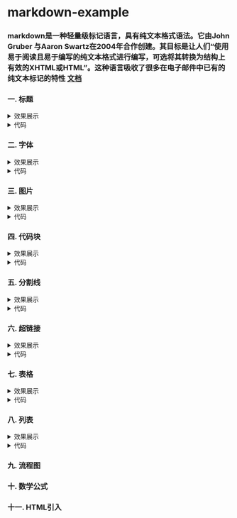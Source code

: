 # markdown-example

### markdown是一种轻量级标记语言，具有纯文本格式语法。它由John Gruber 与Aaron Swartz在2004年合作创建。其目标是让人们“使用易于阅读且易于编写的纯文本格式进行编写，可选将其转换为结构上有效的XHTML或HTML”。这种语言吸收了很多在电子邮件中已有的纯文本标记的特性 [文档](https://www.markdownguide.org/basic-syntax/)

### 一. 标题
  <details>
  <summary>效果展示</summary>
    <pre>
    <img width="580" alt="image" src="https://github.com/StanleyCocos/markdown-example/assets/22318878/a07b435e-2e8e-4e5c-9966-8ad2c1a1c58c">
    </pre>
  </details>
  
 <details>
  <summary>代码</summary>
    <pre>
      <code>
# 一级标题
## 二级标题
### 三级标题
### 四级标题
#### 五级标题
##### 六级标题
###### 七级标题
      </code>
     </pre>
</details>


### 二. 字体
<details>
  <summary>效果展示</summary>
    <pre>
    <img width="380" alt="image" src="https://github.com/StanleyCocos/markdown-example/assets/22318878/8dfec9a0-457c-410b-ba3b-765ca9881a9e">
    </pre>
</details>

 <details>
  <summary>代码</summary>
    <pre>
      <code>
*我是斜体*
_我是斜体_
**我是加粗**
__我是加粗__
~~我是删除~~
***我是又粗又斜***
___我是又粗又斜___
      </code>
     </pre>
</details>


### 三. 图片
<details>
  <summary>效果展示</summary>
    <pre>
    <img width="580" alt="image" src="https://markdown.tw/images/208x128.png">
    </pre>
  </details>
<details>
  <summary>代码</summary>
    <pre>
      <code>
![图片未加载出来展示文本](https://markdown.tw/images/208x128.png "图片说明")
      </code>
     </pre>
</details>


### 四. 代码块

<details>
  <summary>效果展示</summary>
    <pre>
    <img width="303" alt="image" src="https://github.com/StanleyCocos/markdown-example/assets/22318878/6e3eb7f7-7d9f-43e1-9b1b-f1c5901bdad9">
    </pre>
 </details>
 
 <details>
  <summary>代码</summary>
    <pre>
      <code>
```python
import os
print("hello world")
def show_time():
return time.time()
```
      </code>
     </pre>
</details>
  

### 五. 分割线
<details>
  <summary>效果展示</summary>
    <pre>
    <img width="939" alt="image" src="https://github.com/StanleyCocos/markdown-example/assets/22318878/10cd91fc-730b-4041-ad51-d53cdd333ca8">
    </pre>
 </details>
 <details>
  <summary>代码</summary>
    <pre>
      <code>
***
---
      </code>
     </pre>
</details>



### 六. 超链接
<details>
  <summary>效果展示</summary>
    <pre>
    <img width="295" alt="image" src="https://github.com/StanleyCocos/markdown-example/assets/22318878/742bd53c-44f5-4bb2-9057-1edd9ae6f692">
    </pre>
 </details>
 <details>
  <summary>代码</summary>
    <pre>
      <code>
[超链接](https://www.markdownguide.org)
[引用链接](https://www.markdownguide.org "说明文字")
[![图片超链接](https://markdown.tw/images/208x128.png "图片说明")](https://www.markdownguide.org)
      </code>
     </pre>
</details>

### 七. 表格
<details>
  <summary>效果展示</summary>
    <pre>
    <img width="318" alt="image" src="https://github.com/StanleyCocos/markdown-example/assets/22318878/60c40df7-a55b-43ad-b68e-f18802968ee6">
    </pre>
 </details>

 <details>
  <summary>代码</summary>
    <pre>
      <code>
表格由3个部分组成
第一个部分是表格的标题，使用|来作为列的分割
第二个部分是表示列的对齐方式，有左对齐、居中对齐和居右对齐三种类型，直接看例子吧， --- 表示了默认的左对齐， :--- 表示 左对齐 ， ---: 表示 右对齐 ， :---: 表示居中对齐
第三个部分就是内容了，表示方式跟标题一样，可以有多行  
|居左|居中|居右|默认|
|:------|:------:|------:|------|
|居左|居中|居右|默认|
|测试文本|测试文本|测试文本|测试文本|
      </code>
     </pre>
</details>

### 八. 列表
<details>
  <summary>效果展示</summary>
    <pre>
    <img width="503" alt="image" src="https://github.com/StanleyCocos/markdown-example/assets/22318878/ba392f57-7a30-4237-9c14-277523d1b07c">
    </pre>
 </details>
<details>
  <summary>代码</summary>
    <pre>
      <code>
使用 -、+ 和 *+空格 +文字内容 表示无序列表
可用tab 或者空格 + -、+ 或者 * +文字内容使列表嵌套
成功嵌套的条件是下一层的-、+ 和 * 的前面的空白长度满足以下条件
tab长度×(层数-1) < 空白长度 ≤ tab长度×层数
- 1
    - 1-2
        - 1-3-1
+ 第一层
    * 第二层
        * 第三层


+ 再来一个第一层

1. 第一层
    1. 第一层
    2. 第二层
        1. 第一层
        2. 第二层
    
      </code>
     </pre>
</details>


### 九. 流程图
### 十. 数学公式
### 十一. HTML引入
